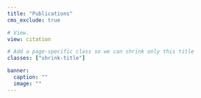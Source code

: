 ```yaml
---
title: "Publications"
cms_exclude: true

# View.
view: citation

# Add a page-specific class so we can shrink only this title
classes: ["shrink-title"]

banner:
  caption: ""
  image: ""
---
```

